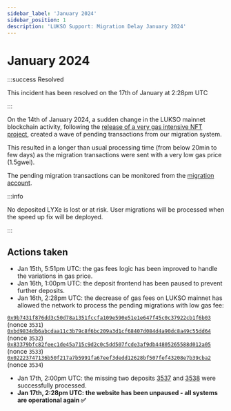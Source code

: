 ```yaml
---
sidebar_label: 'January 2024'
sidebar_position: 1
description: 'LUKSO Support: Migration Delay January 2024'
---
```


# January 2024

:::success Resolved

This incident has been resolved on the 17th of January at 2:28pm UTC

:::

On the 14th of January 2024, a sudden change in the LUKSO mainnet blockchain activity, following the [release of a very gas intensive NFT project](https://twitter.com/feindura/status/1746262322950083047), created a wave of pending transactions from our migration system.

This resulted in a longer than usual processing time (from below 20min to few days) as the migration transactions were sent with a very low gas price (1.5gwei).

The pending migration transactions can be monitored from the [migration account](https://explorer.execution.mainnet.lukso.network/address/0xc125fc4f3295dc891e909c56ad7ceb494e9f9644).

:::info

No deposited LYXe is lost or at risk. User migrations will be processed when the speed up fix will be deployed.

:::

## Actions taken

- Jan 15th, 5:51pm UTC: the gas fees logic has been improved to handle the variations in gas price.
- Jan 16th, 1:00pm UTC: the deposit frontend has been paused to prevent further deposits.
- Jan 16th, 2:28pm UTC: the decrease of gas fees on LUKSO mainnet has allowed the network to process the pending migrations with low gas fee:

[`0x9b7431f876dd3c50d78a1351fccfa109e590e51e1e647f45c0c37922cb1f6b03`](https://explorer.execution.mainnet.lukso.network/tx/0x9b7431f876dd3c50d78a1351fccfa109e590e51e1e647f45c0c37922cb1f6b03) (nonce `3531`)
[`0xbd9834db6abcdaa11c3b79c8f6bc209a3d1cf68407d084d4a90dc8a49c55dd64`](https://explorer.execution.mainnet.lukso.network/tx/0xbd9834db6abcdaa11c3b79c8f6bc209a3d1cf68407d084d4a90dc8a49c55dd64) (nonce `3532`)
[`0x83379bfc82feec1de45a715c9d2c0c5dd507fcde3af9db44805265588d012a05`](https://explorer.execution.mainnet.lukso.network/tx/0x83379bfc82feec1de45a715c9d2c0c5dd507fcde3af9db44805265588d012a05) (nonce `3533`)
[`0x02223747136b50f217a7b5991fa67eef3dedd12628bf507fef43208e7b39cba2`](https://explorer.execution.mainnet.lukso.network/tx/0x02223747136b50f217a7b5991fa67eef3dedd12628bf507fef43208e7b39cba2) (nonce `3534`)

- Jan 17th, 2:00pm UTC: the missing two deposits [3537](https://etherscan.io/tx/0x405b1b200f21f1f692d6111fceb550a8152a52f0555a6c28a11a379748c24220) and [3538](https://etherscan.io/tx/0x83da2134290cc44a45edbc544be0b8c9e9a8a846c68231b99e7c79e89b1dc568) were successfully processed.
- **Jan 17th, 2:28pm UTC: the website has been unpaused - all systems are operational again ✅**
